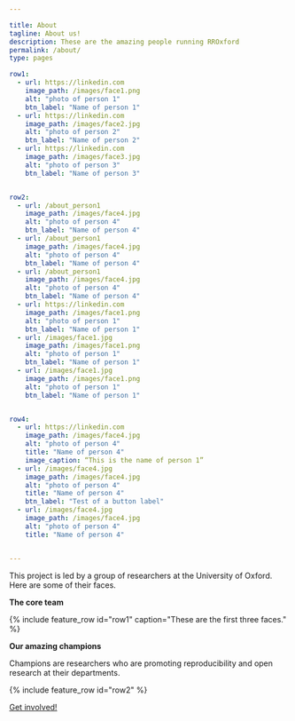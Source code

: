 ```yaml
---

title: About
tagline: About us!
description: These are the amazing people running RROxford
permalink: /about/
type: pages

row1:
  - url: https://linkedin.com
    image_path: /images/face1.png
    alt: "photo of person 1"
    btn_label: "Name of person 1"
  - url: https://linkedin.com
    image_path: /images/face2.jpg
    alt: "photo of person 2"
    btn_label: "Name of person 2"
  - url: https://linkedin.com
    image_path: /images/face3.jpg
    alt: "photo of person 3"
    btn_label: "Name of person 3"


row2:
  - url: /about_person1
    image_path: /images/face4.jpg
    alt: "photo of person 4"
    btn_label: "Name of person 4"
  - url: /about_person1
    image_path: /images/face4.jpg
    alt: "photo of person 4"
    btn_label: "Name of person 4"
  - url: /about_person1
    image_path: /images/face4.jpg
    alt: "photo of person 4"
    btn_label: "Name of person 4"
  - url: https://linkedin.com
    image_path: /images/face1.png
    alt: "photo of person 1"
    btn_label: "Name of person 1"
  - url: /images/face1.jpg
    image_path: /images/face1.png
    alt: "photo of person 1"
    btn_label: "Name of person 1"
  - url: /images/face1.jpg
    image_path: /images/face1.png
    alt: "photo of person 1"
    btn_label: "Name of person 1"


row4:
  - url: https://linkedin.com
    image_path: /images/face4.jpg
    alt: "photo of person 4"
    title: "Name of person 4"
    image_caption: “This is the name of person 1”
  - url: /images/face4.jpg
    image_path: /images/face4.jpg
    alt: "photo of person 4"
    title: "Name of person 4"
    btn_label: "Test of a button label"
  - url: /images/face4.jpg
    image_path: /images/face4.jpg
    alt: "photo of person 4"
    title: "Name of person 4"


---
```




This project is led by a group of researchers at the University of Oxford. Here are some of their faces.

**The core team**

{% include feature_row id="row1" caption="These are the first three faces." %}




**Our amazing champions**

Champions are researchers who are promoting reproducibility and open research at their departments.

{% include feature_row id="row2" %}




[Get involved!](/events/)
